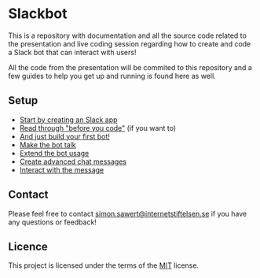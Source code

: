 # Slackbot

This is a repository with documentation and all the source code related to the
presentation and live coding session regarding how to create and code a Slack
bot that can interact with users!

All the code from the presentation will be commited to this repository and a few
guides to help you get up and running is found here as well.

## Setup

* [Start by creating an Slack app](01.create_app.md)
* [Read through "before you code"](02.before_you_code.md) (if you want to)
* [And just build your first bot!](03.building_our_first_bot.md)
* [Make the bot talk](04.making_the_bot_talk.md)
* [Extend the bot usage](05.extend_bot_usage.md)
* [Create advanced chat messages](06.create_chat_message_blocks.md)
* [Interact with the message](07.interact_with_messages.md)

## Contact

Please feel free to contact
[simon.sawert@internetstiftelsen.se](mailto:simon.sawert@internetstiftelsen.se)
if you have any questions or feedback!

## Licence

This project is licensed under the terms of the [MIT](LICENCE) license.
